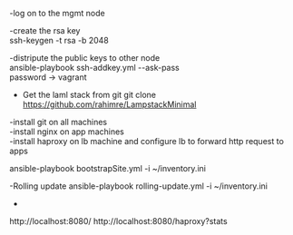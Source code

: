 -log on to the mgmt node

-create the rsa key<br>
ssh-keygen -t rsa -b 2048

-distripute the public keys to other node  <br>
ansible-playbook ssh-addkey.yml --ask-pass  <br>
 password -> vagrant   <br>

- Get the laml stack from git
git clone https://github.com/rahimre/LampstackMinimal


-install git on all machines<br>
-install nginx on app machines<br>
-install haproxy on lb machine and configure lb to forward http request to apps<br> 

ansible-playbook bootstrapSite.yml -i ~/inventory.ini

-Rolling update
ansible-playbook rolling-update.yml -i ~/inventory.ini

-
http://localhost:8080/
http://localhost:8080/haproxy?stats
